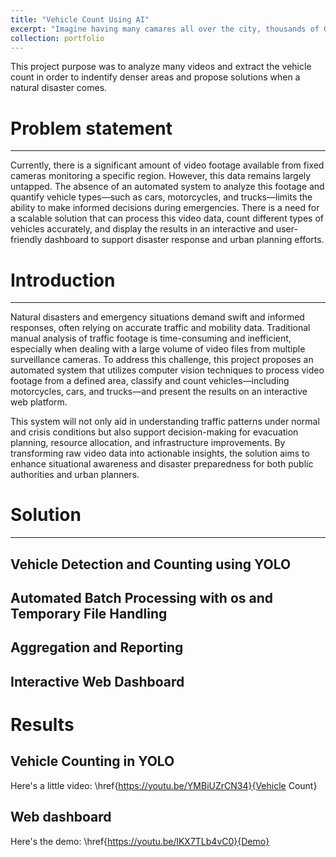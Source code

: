 ```yaml
---
title: "Vehicle Count Using AI"
excerpt: "Imagine having many camares all over the city, thousands of GB of information, but don't have the necesarry time to view and count the vehicles, here is where AI comes in handy. <br/><img src='https://www.javeriana.edu.co/pesquisa/wp-content/uploads/2011/06/deteccion-y-conteo-vehicular.jpg'>"
collection: portfolio
---
```

This project purpose was to analyze many videos and extract the vehicle count in order to indentify denser areas and propose solutions when a natural disaster comes.

# Problem statement
------------------------------------
Currently, there is a significant amount of video footage available from fixed cameras monitoring a specific region. However, this data remains largely untapped. The absence of an automated system to analyze this footage and quantify vehicle types—such as cars, motorcycles, and trucks—limits the ability to make informed decisions during emergencies. There is a need for a scalable solution that can process this video data, count different types of vehicles accurately, and display the results in an interactive and user-friendly dashboard to support disaster response and urban planning efforts.

# Introduction
-----------------------
Natural disasters and emergency situations demand swift and informed responses, often relying on accurate traffic and mobility data. Traditional manual analysis of traffic footage is time-consuming and inefficient, especially when dealing with a large volume of video files from multiple surveillance cameras. To address this challenge, this project proposes an automated system that utilizes computer vision techniques to process video footage from a defined area, classify and count vehicles—including motorcycles, cars, and trucks—and present the results on an interactive web platform.

This system will not only aid in understanding traffic patterns under normal and crisis conditions but also support decision-making for evacuation planning, resource allocation, and infrastructure improvements. By transforming raw video data into actionable insights, the solution aims to enhance situational awareness and disaster preparedness for both public authorities and urban planners.

# Solution
-------------------
## Vehicle Detection and Counting using YOLO

## Automated Batch Processing with os and Temporary File Handling

## Aggregation and Reporting

## Interactive Web Dashboard



# Results

## Vehicle Counting in YOLO
Here's a little video:
\href{https://youtu.be/YMBiUZrCN34}{Vehicle Count} 

## Web dashboard
Here's the demo:
\href{https://youtu.be/lKX7TLb4vC0}{Demo} 
